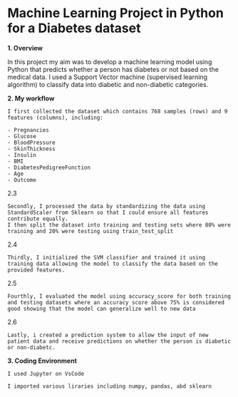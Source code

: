 # Machine Learning Project in Python for a Diabetes dataset
**1. Overview**

In this project my aim was to develop a machine learning model using Python that predicts whether a person has diabetes or not based on the medical data.
I used a Support Vector machine (supervised learning algorithm) to classify data into diabetic and non-diabetic categories.

**2. My workflow**

    I first collected the dataset which contains 768 samples (rows) and 9 features (columns), including:
    
    - Pregnancies
    - Glucose
    - BloodPressure
    - SkinThickness
    - Insulin
    - BMI
    - DiabetesPedigreeFunction
    - Age
    - Outcome

2.3 

    Secondly, I processed the data by standardizing the data using StandardScaler from Sklearn so that I could ensure all features contribute equally.
    I then split the dataset into training and testing sets where 80% were training and 20% were testing using train_test_split

2.4

    Thirdly, I initialized the SVM classifier and trained it using training data allowing the model to classify the data based on the provided features.

2.5

    Fourthly, I evaluated the model using accuracy_score for both training and testing datasets where an accuracy score above 75% is considered good showing that the model can generalize well to new data

2.6

    Lastly, i created a prediction system to allow the input of new patient data and receive predictions on whether the person is diabetic or non-diabetc.

**3. Coding Environment**

    I used Jupyter on VsCode
    
    I imported various liraries including numpy, pandas, abd sklearn


